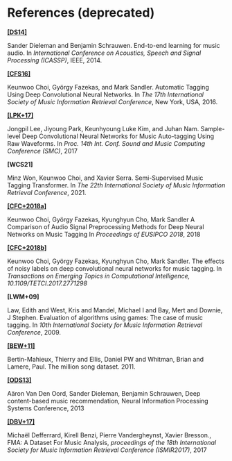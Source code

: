 # References (deprecated)



[**[DS14]**](https://ieeexplore.ieee.org/abstract/document/6854950)

Sander Dieleman and Benjamin Schrauwen.
End-to-end learning for music audio. In *International Conference on Acoustics, Speech and Signal Processing (ICASSP)*, IEEE, 2014.

[**[CFS16]**](https://arxiv.org/abs/1606.00298)

Keunwoo Choi, György Fazekas, and Mark Sandler.
Automatic Tagging Using Deep Convolutional Neural Networks. 
In *The 17th International Society of Music Information Retrieval Conference*, New York, USA, 2016.


[**[LPK+17]**](https://arxiv.org/abs/1703.01789)

Jongpil Lee, Jiyoung Park, Keunhyoung Luke Kim, and Juhan Nam.
Sample-level Deep Convolutional Neural Networks for Music Auto-tagging Using Raw Waveforms. In *Proc. 14th Int. Conf. Sound and Music Computing Conference (SMC)*, 2017

**[WCS21]**

Minz Won, Keunwoo Choi, and Xavier Serra.
Semi-Supervised Music Tagging Transformer.
In *The 22th International Society of Music Information Retrieval Conference*, 2021.



[**[CFC+2018a]**](https://arxiv.org/abs/1709.01922)

Keunwoo Choi, György Fazekas, Kyunghyun Cho, Mark Sandler
A Comparison of Audio Signal Preprocessing Methods for Deep Neural Networks on Music Tagging
In *Proceedings of EUSIPCO 2018*, 2018


[**[CFC+2018b]**](https://ieeexplore.ieee.org/abstract/document/8323324)

Keunwoo Choi, György Fazekas, Kyunghyun Cho, Mark Sandler.
The effects of noisy labels on deep convolutional neural networks for music tagging.
In *Transactions on Emerging Topics in Computational Intelligence, 10.1109/TETCI.2017.2771298*


**[LWM+09]**

Law, Edith and West, Kris and Mandel, Michael I and Bay, Mert and Downie, J Stephen.
Evaluation of algorithms using games: The case of music tagging.
In *10th International Society for Music Information Retrieval Conference*, 2009.

[**[BEW+11]**](http://millionsongdataset.com/)

Bertin-Mahieux, Thierry and Ellis, Daniel PW and Whitman, Brian and Lamere, Paul.
The million song dataset. 2011.


[**[ODS13]**](https://biblio.ugent.be/publication/4324554)

Aäron Van Den Oord, Sander Dieleman, Benjamin Schrauwen,
Deep content-based music recommendation,
Neural Information Processing Systems Conference, 2013


[**[DBV+17]**](https://arxiv.org/abs/1612.01840)

Michaël Defferrard, Kirell Benzi, Pierre Vandergheynst, Xavier Bresson.,
FMA: A Dataset For Music Analysis,
*proceedings of the 18th International Society for Music Information Retrieval Conference (ISMIR2017)*, 2017
